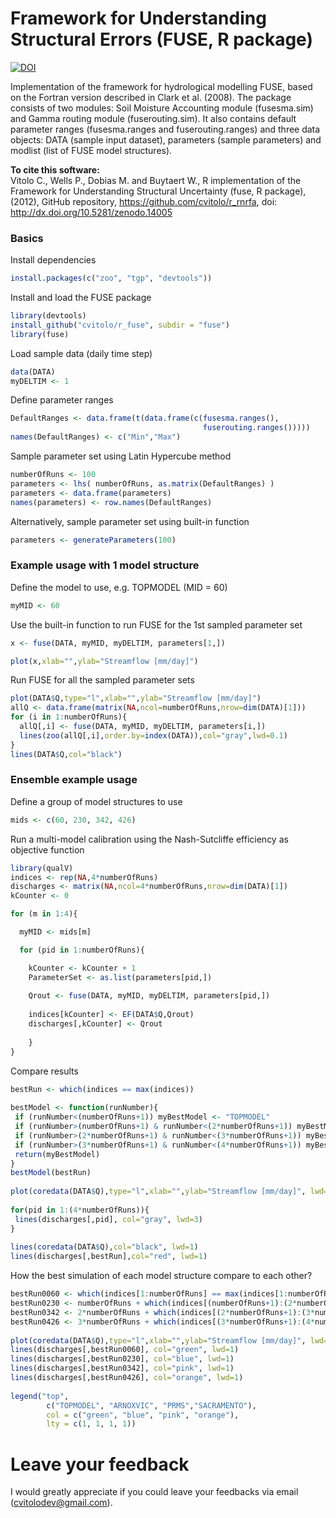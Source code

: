 Framework for Understanding Structural Errors (FUSE, R package)
======

[![DOI](https://zenodo.org/badge/doi/10.5281/zenodo.14005.svg)](http://dx.doi.org/10.5281/zenodo.14005)

Implementation of the framework for hydrological modelling FUSE, based on the Fortran version described in Clark et al. (2008). The package consists of two modules: Soil Moisture Accounting module (fusesma.sim) and Gamma routing module (fuserouting.sim). It also contains default parameter ranges (fusesma.ranges and fuserouting.ranges) and three data objects: DATA (sample input dataset), parameters (sample parameters) and modlist (list of FUSE model structures).

**To cite this software:**  
Vitolo C., Wells P., Dobias M. and Buytaert W., R implementation of the Framework for Understanding Structural Uncertainty (fuse, R package), (2012), GitHub repository, https://github.com/cvitolo/r_rnrfa, doi: http://dx.doi.org/10.5281/zenodo.14005

### Basics
Install dependencies
```R
install.packages(c("zoo", "tgp", "devtools"))
```

Install and load the FUSE package
```R
library(devtools)
install_github("cvitolo/r_fuse", subdir = "fuse")
library(fuse)
```

Load sample data (daily time step)
```R
data(DATA)
myDELTIM <- 1
```

Define parameter ranges
```R
DefaultRanges <- data.frame(t(data.frame(c(fusesma.ranges(),
                                           fuserouting.ranges()))))
names(DefaultRanges) <- c("Min","Max")
```

Sample parameter set using Latin Hypercube method
```R
numberOfRuns <- 100
parameters <- lhs( numberOfRuns, as.matrix(DefaultRanges) )
parameters <- data.frame(parameters)
names(parameters) <- row.names(DefaultRanges)
```

Alternatively, sample parameter set using built-in function
```R
parameters <- generateParameters(100)
```

### Example usage with 1 model structure
Define the model to use, e.g. TOPMODEL (MID = 60)
```R
myMID <- 60
```

Use the built-in function to run FUSE for the 1st sampled parameter set
```R
x <- fuse(DATA, myMID, myDELTIM, parameters[1,])

plot(x,xlab="",ylab="Streamflow [mm/day]")
```

Run FUSE for all the sampled parameter sets 
```R
plot(DATA$Q,type="l",xlab="",ylab="Streamflow [mm/day]")
allQ <- data.frame(matrix(NA,ncol=numberOfRuns,nrow=dim(DATA)[1]))
for (i in 1:numberOfRuns){
  allQ[,i] <- fuse(DATA, myMID, myDELTIM, parameters[i,])
  lines(zoo(allQ[,i],order.by=index(DATA)),col="gray",lwd=0.1)
}
lines(DATA$Q,col="black")
```

### Ensemble example usage
Define a group of model structures to use
```R 
mids <- c(60, 230, 342, 426)
```
 
Run a multi-model calibration using the Nash-Sutcliffe efficiency as objective function
```R
library(qualV)
indices <- rep(NA,4*numberOfRuns)
discharges <- matrix(NA,ncol=4*numberOfRuns,nrow=dim(DATA)[1])
kCounter <- 0

for (m in 1:4){

  myMID <- mids[m]

  for (pid in 1:numberOfRuns){

    kCounter <- kCounter + 1
    ParameterSet <- as.list(parameters[pid,])
    
    Qrout <- fuse(DATA, myMID, myDELTIM, parameters[pid,])
 
    indices[kCounter] <- EF(DATA$Q,Qrout)  
    discharges[,kCounter] <- Qrout
    
    }
}
```

Compare results
```R 
bestRun <- which(indices == max(indices))
 
bestModel <- function(runNumber){
 if (runNumber<(numberOfRuns+1)) myBestModel <- "TOPMODEL"
 if (runNumber>(numberOfRuns+1) & runNumber<(2*numberOfRuns+1)) myBestModel <- "ARNOXVIC"
 if (runNumber>(2*numberOfRuns+1) & runNumber<(3*numberOfRuns+1)) myBestModel <- "PRMS"
 if (runNumber>(3*numberOfRuns+1) & runNumber<(4*numberOfRuns+1)) myBestModel <- "SACRAMENTO"
 return(myBestModel)
}
bestModel(bestRun)
 
plot(coredata(DATA$Q),type="l",xlab="",ylab="Streamflow [mm/day]", lwd=0.5)
 
for(pid in 1:(4*numberOfRuns)){
 lines(discharges[,pid], col="gray", lwd=3)
}
 
lines(coredata(DATA$Q),col="black", lwd=1)
lines(discharges[,bestRun],col="red", lwd=1)
```

How the best simulation of each model structure compare to each other?
```R 
bestRun0060 <- which(indices[1:numberOfRuns] == max(indices[1:numberOfRuns]))
bestRun0230 <- numberOfRuns + which(indices[(numberOfRuns+1):(2*numberOfRuns)] == max(indices[(numberOfRuns+1):(2*numberOfRuns)]))
bestRun0342 <- 2*numberOfRuns + which(indices[(2*numberOfRuns+1):(3*numberOfRuns)] == max(indices[(2*numberOfRuns+1):(3*numberOfRuns)]))
bestRun0426 <- 3*numberOfRuns + which(indices[(3*numberOfRuns+1):(4*numberOfRuns)] == max(indices[(3*numberOfRuns+1):(4*numberOfRuns)]))
 
plot(coredata(DATA$Q),type="l",xlab="",ylab="Streamflow [mm/day]", lwd=1)
lines(discharges[,bestRun0060], col="green", lwd=1)
lines(discharges[,bestRun0230], col="blue", lwd=1)
lines(discharges[,bestRun0342], col="pink", lwd=1)
lines(discharges[,bestRun0426], col="orange", lwd=1)
 
legend("top", 
        c("TOPMODEL", "ARNOXVIC", "PRMS","SACRAMENTO"), 
        col = c("green", "blue", "pink", "orange"),
        lty = c(1, 1, 1, 1))
```

# Leave your feedback
I would greatly appreciate if you could leave your feedbacks via email (cvitolodev@gmail.com).
